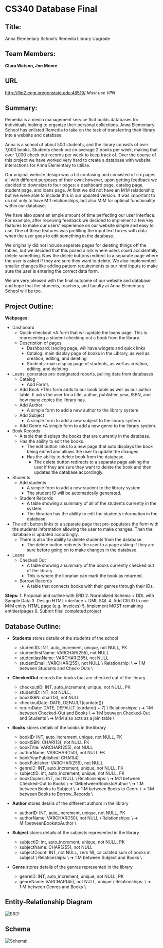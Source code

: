 # CS340 Database Final 

## Title:
Anna Elementary School’s Remedia Library Upgrade

## Team Members: 
**Clara Watson, Jon Moore**

## URL
http://flip2.engr.oregonstate.edu:48519/
*Must use VPN*

## Summary:
Remedia is a media management service that builds databases for individuals looking to organize their personal collections. Anna Elementary School has enlisted Remedia to take on the task of transferring their library into a website and database.

Anna is a school of about 500 students, and the library consists of over 7,000 books. Students check out on average 2 books per week, making that over 1,000 check out records per week to keep track of. Over the course of this project we have worked very hard to create a database with website interactions for Anna Elementary to utilize.

Our original website design was a bit confusing and consisted of six pages all with different purposes of their own; however, upon getting feedback we decided to downsize to four pages: a dashboard page, catalog page, student page, and loans page. At first we did not have an M:M relationship, but we were able to include this in our updated version. It was important to us not only to have M:1 relationships, but also M:M for optimal functionality within our database.

We have also spent an ample amount of time perfecting our user interface. For example, after receiving feedback we decided to implement a few key features to make our users' experience on our website simple and easy to use. One of these features was prefilling the input text boxes with data when the user goes to edit something in the database.

We originally did not include separate pages for deleting things off the tables, but we decided that this posed a risk where users could accidentally delete something. Now the delete buttons redirect to a separate page where the user is asked if they are sure they want to delete. We also implemented smaller changes like adding pattern requirements to our html inputs to make sure the user is entering the correct data form.

We are very pleased with the final outcome of our website and database and hope that the students, teachers, and faculty at Anna Elementary School will be too.

## Project Outline:
**Webpages:** 
* Dashboard
    * Quick-checkout
        *A form that will update the loans page. This is representing a student checking out a book from the library.
    * Description of pages
        * Dashboard: landing page, will have widgets and quick links
        * Catalog: main display page of books in the Library, as well as creation,
editing, and deleting
        * Students: main display page of students, as well as creation, editing, and
deleting
* Loans: generates pre-designated reports, pulling data from databases
    * Catalog
        * Add Forms
    * Add Book
        *This form adds to our book table as well as our author table. It
asks the user for a title, author, publisher, year, ISBN, and how
many copies the library has. 
    * Add Author
        * A simple form to add a new author to the library system. 
    * Add Subject
        * A simple form to add a new subject to the library system. 
    * Add Genre
        *A simple form to add a new genre to the library system. 
* Book Records
    * A table that displays the books that are currently in the database.
    *  Has the ability to edit the books.
        *  The edit button links to a new page that auto displays the book being edited and allows the user to update the changes.
        * Has the ability to delete book from the database.
            *  The delete button redirects to a separate page asking the user if
they are sure they want to delete the book and then updates the database accordingly.
*  Students
    * Add students
        * A simple form to add a new student to the library system.
        * The student ID will be automatically generated.
    * Student Records
        *  A table showing a summary of all of the students currently in the system.
        * The librarian has the ability to edit the students information in the
database.
* The edit button links to a separate page that pre-populates the form with the students information allowing the user to make changes. Then the database is updated accordingly.
    *  There is also the ability to delete students from the database.
        * The delete button redirects the user to a page asking if they are
sure before going on to make changes in the database.
*  Loans
    * Checked Out
        * A table showing a summary of the books currently checked out of the library
        * This is where the librarian can mark the book as returned.
    * Borrow Records
        * A table that connects books with their genres through their IDs.

**Steps:**
    1. Proposal and outline with ERD
    2. Normalized Schema + DDL with Sample Data
    3. Design HTML interface + DML SQL
    4. Add CRUD to one M:M entity HTML page (e.g. Invoices)
    5. Implement MOST remaining entities/pages
    6. Submit final completed project

## Database Outline:
* **Students** stores details of the students of the school
    * studentID: INT, auto_increment, unique, not NULL, PK
    * studentfirstName: VARCHAR(255), not NULL
    * studentlastName: VARCHAR(255), not NULL
    * studentEmail: VARCHAR(255), not NULL \\
    Relationship: \\
    ➔ 1:M between Students and Check-Outs \\

* **CheckedOut**  records the books that are checked out of the library
    * checkoutID: INT, auto_increment, unique, not NULL, PK
    * studentID: INT, not NULL,
    * bookISBN: char(13), not NULL
    * checkoutDate: DATE, DEFAULT(curdate())
    * returnDate: DATE, DEFAULT (curdate() + 7) \\
    Relationships: \\
    ➔ 1:M between Checked-Out and Books \\
    ➔ 1:M between Checked-Out and Students \\
    ➔ M:M also acts as a join table \\
  
* **Books**  stores details of the books in the library
    * bookID: INT, auto_increment, unique, not NULL, PK
    * bookISBN: CHAR(13), not NULL FK
    * bookTitle: VARCHAR(255), not NULL
    * authorName: VARCHAR(150), not NULL FK
    * bookYearPublished: CHAR(4)
    * bookPublisher: VARCHAR(255), not NULL
    * genreID: INT, auto_increment, unique, not NULL, FK
    * subjectID: int, auto_increment, unique, not NULL, FK
    * bookCopies: INT, not NULL \\
    Relationships: \\
    ➔ M:1 between Checked-Out to Books \\
    ➔ 1:MbetweenBookstoAuthor \\
    ➔ 1:M between Books to Subject \\
    ➔ 1:M between Books to Genre \\
    ➔ 1:M between Books to Borrow_Records \\
    
*  **Author**  stores details of the different authors in the library
    * authorID: INT, auto_increment, unique, not NULL, PK
    * authorName: VARCHAR(150), not NULL \\
    Relationships: \\
    ➔ M:1betweenBookstoAuthor \\
    
* **Subject**  stores details of the subjects represented in the library
    * subjectID: int, auto_increment, unique, not NULL, PK
    * subjectName: CHAR(255), not NULL
    * subjectCount: INT, not NULL, zero fill, calculated sum of books in subject \\
    Relationships: \\
    ➔ 1:M between Subject and Books \\
        
* **Genre**  stores details of the genres represented in the library
    * genreID: INT, auto_increment, unique, not NULL, PK
    * genreName: VARCHAR(45), not NULL, unique  \\
    Relationships: \\
    ➔ 1:M between Genres and Books \\
      
## Entity-Relationship Diagram
   ![ERD!](https://github.com/watson-clara/CS340-Database-Final/blob/db6ec4e6e111dbeb9a9370c00de49e29d22c2550/templates/images/ERD.png "ERD")
   
## Schema
   ![Schema!](https://github.com/watson-clara/CS340-Database-Final/blob/db6ec4e6e111dbeb9a9370c00de49e29d22c2550/templates/images/schema.png "Schema")
   


